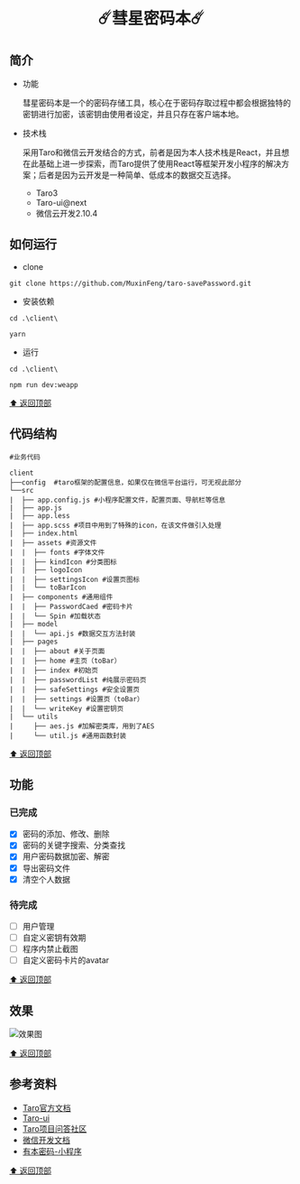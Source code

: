 <h1 style="text-align:center">☄️彗星密码本☄️</h1>

## 简介
- 功能
    
    彗星密码本是一个的密码存储工具，核心在于密码存取过程中都会根据独特的密钥进行加密，该密钥由使用者设定，并且只存在客户端本地。

- 技术栈
  
  采用Taro和微信云开发结合的方式，前者是因为本人技术栈是React，并且想在此基础上进一步探索，而Taro提供了使用React等框架开发小程序的解决方案；后者是因为云开发是一种简单、低成本的数据交互选择。

    - Taro3
    - Taro-ui@next 
    - 微信云开发2.10.4



## 如何运行
- clone
``` 
git clone https://github.com/MuxinFeng/taro-savePassword.git
```
- 安装依赖
```
cd .\client\

yarn     
```
- 运行
```
cd .\client\

npm run dev:weapp
```
[⬆️ 返回顶部](#简介)
## 代码结构
```
#业务代码

client
├──config  #taro框架的配置信息，如果仅在微信平台运行，可无视此部分
└──src 
|  ├── app.config.js #小程序配置文件，配置页面、导航栏等信息
|  ├── app.js
|  ├── app.less
|  ├── app.scss #项目中用到了特殊的icon，在该文件做引入处理
|  ├── index.html
|  ├── assets #资源文件
|  |  ├── fonts #字体文件
|  |  ├── kindIcon #分类图标
|  |  ├── logoIcon 
|  |  ├── settingsIcon #设置页图标
|  |  └── toBarIcon 
|  ├── components #通用组件
|  |  ├── PasswordCaed #密码卡片
|  |  └── Spin #加载状态
|  ├── model
|  |  └── api.js #数据交互方法封装
|  ├── pages
|  |  ├── about #关于页面
|  |  ├── home #主页（toBar）
|  |  ├── index #初始页
|  |  ├── passwordList #纯展示密码页
|  |  ├── safeSettings #安全设置页
|  |  ├── settings #设置页（toBar）
|  |  └── writeKey #设置密钥页
|  └── utils
|     ├── aes.js #加解密类库，用到了AES
|     └── util.js #通用函数封装

```
[⬆️ 返回顶部](#简介)
## 功能
### 已完成
- [x] 密码的添加、修改、删除
- [x] 密码的关键字搜索、分类查找
- [x] 用户密码数据加密、解密  
- [x] 导出密码文件
- [x] 清空个人数据

### 待完成
- [ ] 用户管理
- [ ] 自定义密钥有效期
- [ ] 程序内禁止截图
- [ ] 自定义密码卡片的avatar

[⬆️ 返回顶部](##简介)

## 效果

![效果图](https://uploader.shimo.im/f/HkF1wZbxSOCLGwzF.png!thumbnail?accessToken=eyJhbGciOiJIUzI1NiIsImtpZCI6ImRlZmF1bHQiLCJ0eXAiOiJKV1QifQ.eyJhdWQiOiJhY2Nlc3NfcmVzb3VyY2UiLCJleHAiOjE2MjkxMTI0NTMsImciOiJWSmtnR1l3ZFlxV3BIVHZjIiwiaWF0IjoxNjI5MTEyMTUzLCJ1c2VySWQiOjM4NTA2MDY4fQ.pLmFoSpA8K5aw4jJYnp56UuBpycvtduEKXY7bE9jcEQ)

[⬆️ 返回顶部](#简介)

## 参考资料
- [Taro官方文档](https://taro.aotu.io/)
- [Taro-ui](https://taro-ui.jd.com/#/)
- [Taro项目问答社区](https://github.com/NervJS/taro/issues)
- [微信开发文档](https://developers.weixin.qq.com/miniprogram/dev/framework/)
- [有本密码-小程序](https://github.com/arleyGuoLei/wechat-1password)

[⬆️ 返回顶部](##简介)